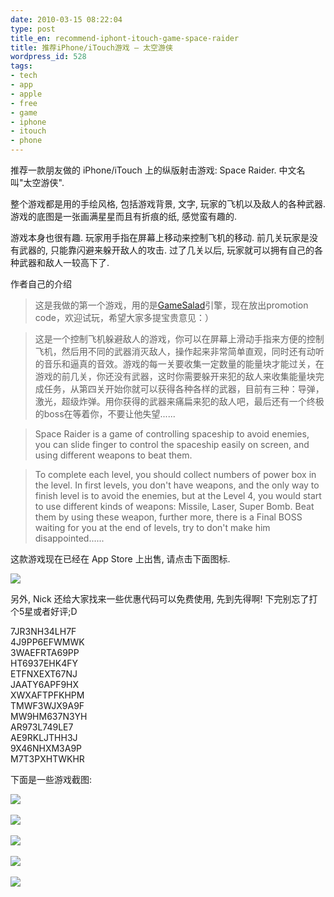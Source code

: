 ```yaml
---
date: 2010-03-15 08:22:04
type: post
title_en: recommend-iphont-itouch-game-space-raider
title: 推荐iPhone/iTouch游戏 – 太空游侠
wordpress_id: 528
tags:
- tech
- app
- apple
- free
- game
- iphone
- itouch
- phone
---
```


推荐一款朋友做的 iPhone/iTouch 上的纵版射击游戏: Space Raider. 中文名叫"太空游侠".

整个游戏都是用的手绘风格, 包括游戏背景, 文字, 玩家的飞机以及敌人的各种武器. 游戏的底图是一张画满星星而且有折痕的纸, 感觉蛮有趣的.

游戏本身也很有趣. 玩家用手指在屏幕上移动来控制飞机的移动. 前几关玩家是没有武器的, 只能靠闪避来躲开敌人的攻击. 过了几关以后, 玩家就可以拥有自己的各种武器和敌人一较高下了.

作者自己的介绍

> 这是我做的第一个游戏，用的是[GameSalad](http://www.gamesalad.com/)引擎，现在放出promotion code，欢迎试玩，希望大家多提宝贵意见：）

> 这是一个控制飞机躲避敌人的游戏，你可以在屏幕上滑动手指来方便的控制飞机，然后用不同的武器消灭敌人，操作起来非常简单直观，同时还有动听的音乐和逼真的音效。游戏的每一关要收集一定数量的能量块才能过关，在游戏的前几关，你还没有武器，这时你需要躲开来犯的敌人来收集能量块完成任务，从第四关开始你就可以获得各种各样的武器，目前有三种：导弹，激光，超级炸弹。用你获得的武器来痛扁来犯的敌人吧，最后还有一个终极的boss在等着你，不要让他失望......  
  
> Space Raider is a game of controlling spaceship to avoid enemies, you can slide finger to control the spaceship easily on screen, and using different weapons to beat them.   
  
> To complete each level, you should collect numbers of power box in the level. In first levels, you don't have weapons, and the only way to finish level is to avoid the enemies, but at the Level 4, you would start to use different kinds of weapons: Missile, Laser, Super Bomb. Beat them by using these weapon, further more, there is a Final BOSS waiting for you at the end of levels, try to don't make him disappointed......

这款游戏现在已经在 App Store 上出售, 请点击下面图标.

[![](http://a1.phobos.apple.com/us/r1000/049/Purple/15/0c/88/mzl.uvgovhgr.175x175-75.jpg)](http://itunes.apple.com/us/app/space-raider/id354873425?mt=8)

另外, Nick 还给大家找来一些优惠代码可以免费使用, 先到先得啊! 下完别忘了打个5星或者好评;D

7JR3NH34LH7F  
4J9PP6EFWMWK  
3WAEFRTA69PP  
HT6937EHK4FY  
ETFNXEXT67NJ  
JAATY6APF9HX  
XWXAFTPFKHPM  
TMWF3WJX9A9F  
MW9HM637N3YH  
AR973L749LE7  
AE9RKLJTHH3J  
9X46NHXM3A9P  
M7T3PXHTWKHR

下面是一些游戏截图:

![](http://i39.tinypic.com/ng64n4.jpg) 

![](http://i44.tinypic.com/w0jle9.jpg) 

![](http://i42.tinypic.com/zn7dhy.jpg) 

![](http://i39.tinypic.com/4rus89.jpg) 

![](http://i39.tinypic.com/311l9n9.jpg)
